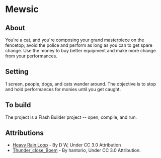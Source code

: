 # Mewsic

## About

You're a cat, and you're composing your grand masterpiece on the fencetop; avoid the police and perform as long as you can to get spare change. Use the money to buy better equipment and make more change from your performances.

## Setting

1 screen, people, dogs, and cats wander around. The objective is to stop and hold performances for monies until you get caught.

## To build

The project is a Flash Builder project -- open, compile, and run.

## Attributions

* [Heavy Rain Loop](http://www.freesound.org/people/D%20W/sounds/136971/) - By D W, Under CC 3.0 Attribution
* [Thunder_close_Boem](http://www.freesound.org/people/hantorio/sounds/121946/) - By hantorio, Under CC 3.0 Attribution.
